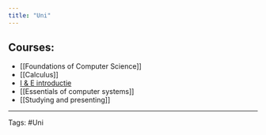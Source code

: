 ```yaml
---
title: "Uni"
---
```

## Courses:
- [[Foundations of Computer Science]]
- [[Calculus]]
- [I & E introductie](I%20en%20E%20Introductie.md)
- [[Essentials of computer systems]] 
- [[Studying and presenting]]
---
Tags:  #Uni  
